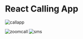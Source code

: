 # React Calling App 

![callapp](https://github.com/lokeshchoudharyprogrammer/zoom-clone-app/assets/112642820/f9c1eb10-ab3c-4427-a889-2e011e8b96e2)

![zoomcall](https://github.com/lokeshchoudharyprogrammer/zoom-clone-app/assets/112642820/56bce044-e835-46e6-8d0d-880436142943)
![sms](https://github.com/lokeshchoudharyprogrammer/zoom-clone-app/assets/112642820/25718c69-cd27-42a0-9dab-b7efc5e1b113)
